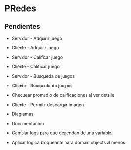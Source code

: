 # PRedes
 
## Pendientes

- Servidor - Adquirir juego
- Cliente - Adquirir juego
- Servidor - Calificar juego
- Cliente - Calificar juego
- Servidor - Busqueda de juegos
- Cliente - Busqueda de juegos
- Chequear promedio de calificaciones al ver detalle
- Cliente - Permitir descargar imagen
- Diagramas
- Documentacion


- Cambiar logs para que dependan de una variable.
- Aplicar logica bloqueante para domain objects al menos.
